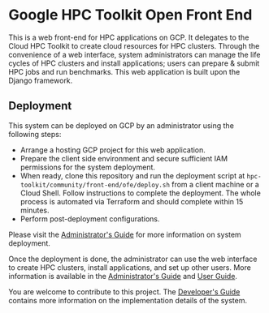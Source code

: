 # Google HPC Toolkit Open Front End

This is a web front-end for HPC applications on GCP. It delegates to the Cloud
HPC Toolkit to create cloud resources for HPC clusters. Through the convenience
of a web interface, system administrators can manage the life cycles of HPC
clusters and install applications; users can prepare & submit HPC jobs and run
benchmarks. This web application is built upon the Django framework.

## Deployment

This system can be deployed on GCP by an administrator using the following
steps:

* Arrange a hosting GCP project for this web application.
* Prepare the client side environment and secure sufficient IAM permissions for
  the system deployment.
* When ready, clone this repository and run the deployment script at
  `hpc-toolkit/community/front-end/ofe/deploy.sh` from a client machine or a Cloud
  Shell. Follow instructions to complete the deployment. The whole process is
  automated via Terraform and should complete within 15 minutes.
* Perform post-deployment configurations.

Please visit the [Administrator's Guide](docs/admin_guide.md) for more
information on system deployment.

Once the deployment is done, the administrator can use the web interface to
create HPC clusters, install applications, and set up other users. More
information is available in the [Administrator's Guide](docs/admin_guide.md)
and [User Guide](docs/user_guide.md).

You are welcome to contribute to this project. The
[Developer's Guide](docs/developer_guide.md) contains more information on the
implementation details of the system.
